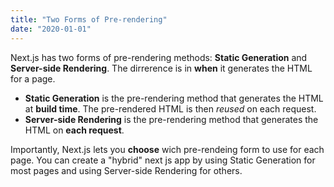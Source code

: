 ```yaml
---
title: "Two Forms of Pre-rendering"
date: "2020-01-01"
---
```


Next.js has two forms of pre-rendering methods: **Static Generation** and **Server-side Rendering**. The dirrerence is in **when** it generates the HTML for a page.

- **Static Generation** is the pre-rendering method that generates the HTML at **build time**. The pre-rendered HTML is then _reused_ on each request.
- **Server-side Rendering** is the pre-rendering method that generates the HTML on **each request**.

Importantly, Next.js lets you **choose** wich pre-rendeing form to use for each page. You can create a "hybrid" next js app by using Static Generation for most pages and using Server-side Rendering for others.
